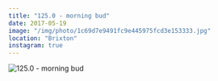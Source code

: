 ```yaml
---
title: "125.0 - morning bud"
date: 2017-05-19
image: "/img/photo/1c69d7e9491fc9e445975fcd3e153333.jpg"
location: "Brixton"
instagram: true
---
```


![125.0 - morning bud](/img/photo/1c69d7e9491fc9e445975fcd3e153333.jpg)
